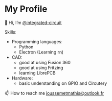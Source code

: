 # My Profile
👋 Hi, I’m [@integrated-circuit](https://github.com/integrated-circuit/Profile/blob/main/Website/aboutme.html)

Skills:
- Programming languages:
  - Python
  - Electron (Learning rn)
- CAD:
  - good at using Fusion 360
  - good at using Fritzing
  - learning LibrePCB
- Hardware:
  - basic understanding on GPIO and Circutery  
 

📫 How to reach me joussemetmathis@outlook.fr
